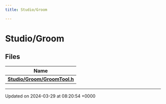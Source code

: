 ```yaml
---
title: Studio/Groom

---
```


# Studio/Groom



## Files

| Name           |
| -------------- |
| **[Studio/Groom/GroomTool.h](../Files/GroomTool_8h.md#file-groomtool.h)**  |






-------------------------------

Updated on 2024-03-29 at 08:20:54 +0000

